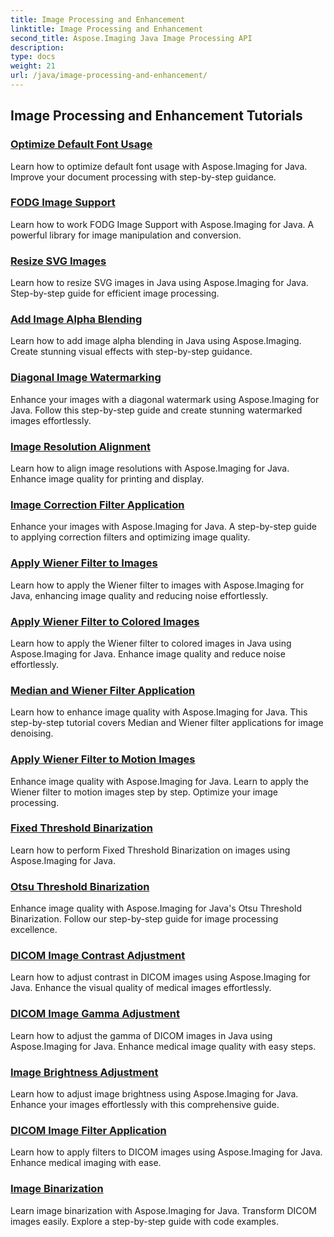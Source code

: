 ```yaml
---
title: Image Processing and Enhancement
linktitle: Image Processing and Enhancement
second_title: Aspose.Imaging Java Image Processing API
description: 
type: docs
weight: 21
url: /java/image-processing-and-enhancement/
---
```


## Image Processing and Enhancement Tutorials
### [Optimize Default Font Usage](./optimize-default-font-usage/)
Learn how to optimize default font usage with Aspose.Imaging for Java. Improve your document processing with step-by-step guidance.
### [FODG Image Support](./fodg-image-support/)
Learn how to work FODG Image Support with Aspose.Imaging for Java. A powerful library for image manipulation and conversion.
### [Resize SVG Images](./resize-svg-images/)
Learn how to resize SVG images in Java using Aspose.Imaging for Java. Step-by-step guide for efficient image processing.
### [Add Image Alpha Blending](./add-image-alpha-blending/)
Learn how to add image alpha blending in Java using Aspose.Imaging. Create stunning visual effects with step-by-step guidance.
### [Diagonal Image Watermarking](./diagonal-image-watermarking/)
Enhance your images with a diagonal watermark using Aspose.Imaging for Java. Follow this step-by-step guide and create stunning watermarked images effortlessly.
### [Image Resolution Alignment](./image-resolution-alignment/)
Learn how to align image resolutions with Aspose.Imaging for Java. Enhance image quality for printing and display.
### [Image Correction Filter Application](./image-correction-filter-application/)
Enhance your images with Aspose.Imaging for Java. A step-by-step guide to applying correction filters and optimizing image quality.
### [Apply Wiener Filter to Images](./apply-wiener-filter-to-images/)
Learn how to apply the Wiener filter to images with Aspose.Imaging for Java, enhancing image quality and reducing noise effortlessly.
### [Apply Wiener Filter to Colored Images](./apply-wiener-filter-to-colored-images/)
Learn how to apply the Wiener filter to colored images in Java using Aspose.Imaging for Java. Enhance image quality and reduce noise effortlessly.
### [Median and Wiener Filter Application](./median-and-wiener-filter-application/)
Learn how to enhance image quality with Aspose.Imaging for Java. This step-by-step tutorial covers Median and Wiener filter applications for image denoising.
### [Apply Wiener Filter to Motion Images](./apply-wiener-filter-to-motion-images/)
Enhance image quality with Aspose.Imaging for Java. Learn to apply the Wiener filter to motion images step by step. Optimize your image processing.
### [Fixed Threshold Binarization](./fixed-threshold-binarization/)
Learn how to perform Fixed Threshold Binarization on images using Aspose.Imaging for Java.
### [Otsu Threshold Binarization](./otsu-threshold-binarization/)
Enhance image quality with Aspose.Imaging for Java's Otsu Threshold Binarization. Follow our step-by-step guide for image processing excellence.
### [DICOM Image Contrast Adjustment](./dicom-image-contrast-adjustment/)
Learn how to adjust contrast in DICOM images using Aspose.Imaging for Java. Enhance the visual quality of medical images effortlessly.
### [DICOM Image Gamma Adjustment](./dicom-image-gamma-adjustment/)
Learn how to adjust the gamma of DICOM images in Java using Aspose.Imaging for Java. Enhance medical image quality with easy steps.
### [Image Brightness Adjustment](./image-brightness-adjustment/)
Learn how to adjust image brightness using Aspose.Imaging for Java. Enhance your images effortlessly with this comprehensive guide.
### [DICOM Image Filter Application](./dicom-image-filter-application/)
Learn how to apply filters to DICOM images using Aspose.Imaging for Java. Enhance medical imaging with ease.
### [Image Binarization](./bradleys-adaptive-threshold-binarization/)
Learn image binarization with Aspose.Imaging for Java. Transform DICOM images easily. Explore a step-by-step guide with code examples.